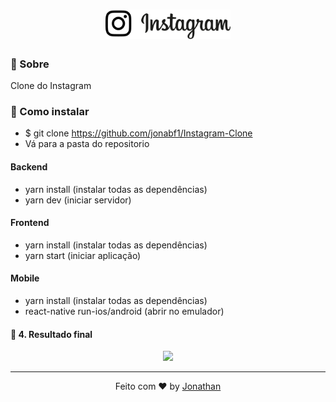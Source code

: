 <h1 align="center">
<img src="frontend/src/assets/logo.svg" width="200px"/>
</h1>

### :rocket: Sobre
Clone do Instagram

### :rocket: Como instalar
- $ git clone https://github.com/jonabf1/Instagram-Clone
- Vá para a pasta do repositorio

#### Backend
- yarn install (instalar todas as dependências)
- yarn dev (iniciar servidor)

#### Frontend
- yarn install (instalar todas as dependências)
- yarn start (iniciar aplicação)

#### Mobile
- yarn install (instalar todas as dependências)
- react-native run-ios/android (abrir no emulador)

#### :rocket: 4. Resultado final

<p align="center">
<img src="frontend/src/assets/gif.gif"/>
</p>

<hr/>

<p align="center">
Feito com ♥ by <a href="https://www.linkedin.com/in/jonathan-barros-franco">Jonathan</a>
</p>
